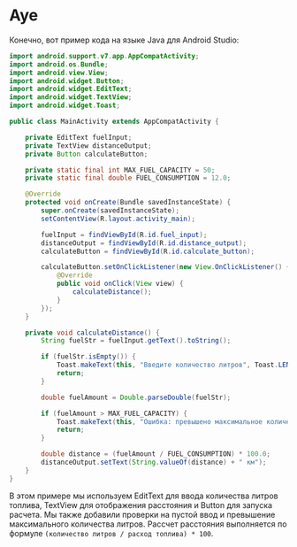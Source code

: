 # Aye
Конечно, вот пример кода на языке Java для Android Studio:

```java
import android.support.v7.app.AppCompatActivity;
import android.os.Bundle;
import android.view.View;
import android.widget.Button;
import android.widget.EditText;
import android.widget.TextView;
import android.widget.Toast;

public class MainActivity extends AppCompatActivity {

    private EditText fuelInput;
    private TextView distanceOutput;
    private Button calculateButton;

    private static final int MAX_FUEL_CAPACITY = 50;
    private static final double FUEL_CONSUMPTION = 12.0;

    @Override
    protected void onCreate(Bundle savedInstanceState) {
        super.onCreate(savedInstanceState);
        setContentView(R.layout.activity_main);

        fuelInput = findViewById(R.id.fuel_input);
        distanceOutput = findViewById(R.id.distance_output);
        calculateButton = findViewById(R.id.calculate_button);

        calculateButton.setOnClickListener(new View.OnClickListener() {
            @Override
            public void onClick(View view) {
                calculateDistance();
            }
        });
    }

    private void calculateDistance() {
        String fuelStr = fuelInput.getText().toString();

        if (fuelStr.isEmpty()) {
            Toast.makeText(this, "Введите количество литров", Toast.LENGTH_SHORT).show();
            return;
        }

        double fuelAmount = Double.parseDouble(fuelStr);

        if (fuelAmount > MAX_FUEL_CAPACITY) {
            Toast.makeText(this, "Ошибка: превышено максимальное количество литров", Toast.LENGTH_SHORT).show();
            return;
        }

        double distance = (fuelAmount / FUEL_CONSUMPTION) * 100.0;
        distanceOutput.setText(String.valueOf(distance) + " км");
    }
}
```

В этом примере мы используем EditText для ввода количества литров топлива, TextView для отображения расстояния и Button для запуска расчета. Мы также добавили проверки на пустой ввод и превышение максимального количества литров. Рассчет расстояния выполняется по формуле `(количество литров / расход топлива) * 100`.
